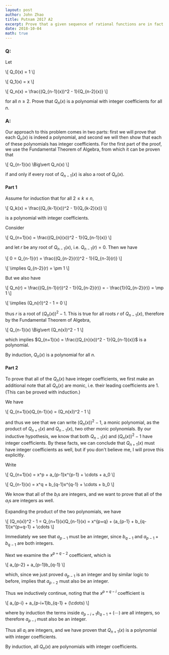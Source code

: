 ```yaml
---
layout: post
author: John Zhao
title: Putnam 2017 A2
excerpt: Prove that a given sequence of rational functions are in fact all polyomials with integer coefficients.
date: 2018-10-04
math: true
---
```

### Q:
Let

\\[ Q_0(x) = 1 \\]

\\[ Q_1(x) = x \\]

\\[ Q_n(x) = \frac{(Q_{n-1}(x))^2 - 1}{Q_{n-2}(x)} \\]

for all $n \geq 2$. Prove that $Q_n(x)$ is a polynomial with integer coefficients for all $n$.

### A:
Our approach to this problem comes in two parts: first we will prove that each $Q_n(x)$ is indeed a polynomial, and second we will then show that each of these polynomials has integer coefficients. For the first part of the proof, we use the Fundamental Theorem of Algebra, from which it can be proven that

\\[ Q_{n-1}(x) \Big\vert Q_n(x) \\]

if and only if every root of $Q_{n-1}(x)$ is also a root of $Q_n(x)$.

#### Part 1
Assume for induction that for all $2 \leq k \leq n$,

\\[ Q_k(x) = \frac{(Q_{k-1}(x))^2 - 1}{Q_{k-2}(x)} \\]

is a polynomial with integer coefficients.

Consider

\\[ Q_{n+1}(x) = \frac{(Q_{n}(x))^2 - 1}{Q_{n-1}(x)} \\]

and let $r$ be any root of $Q_{n-1}(x)$, i.e. $Q_{n-1}(r) = 0$. Then we have

\\[ 0 = Q_{n-1}(r) = \frac{(Q_{n-2}(r))^2 - 1}{Q_{n-3}(r)} \\]

\\[ \implies Q_{n-2}(r) = \pm 1 \\]

But we also have

\\[ Q_n(r) = \frac{(Q_{n-1}(r))^2 - 1}{Q_{n-2}(r)} = - \frac{1}{Q_{n-2}(r)} = \mp 1 \\]

\\[ \implies (Q_n(r))^2 - 1 = 0 \\]

thus $r$ is a root of $(Q_n(x))^2 - 1$. This is true for all roots $r$ of $Q_{n-1}(x)$, therefore by the Fundamental Theorem of Algebra,

\\[ Q_{n-1}(x) \Big\vert (Q_n(x))^2 - 1 \\]

which implies $Q_{n+1}(x) = \frac{(Q_{n}(x))^2 - 1}{Q_{n-1}(x)}$ is a polynomial.

By induction, $Q_n(x)$ is a polynomial for all $n$.

#### Part 2
To prove that all of the $Q_n(x)$ have integer coefficients, we first make an additional note that all $Q_n(x)$ are monic, i.e. their leading coefficients are $1$. (This can be proved with induction.)

We have

\\[ Q_{n+1}(x)Q_{n-1}(x) = (Q_n(x))^2 - 1 \\]

and thus we see that we can write $(Q_n(x))^2 - 1$, a monic polynomial, as the product of $Q_{n+1}(x)$ and $Q_{n-1}(x)$, two other monic polynomials. By our inductive hypothesis, we know that both $Q_{n-1}(x)$ and $(Q_n(x))^2 - 1$ have integer coefficients. By these facts, we can conclude that $Q_{n+1}(x)$ must have integer coefficients as well, but if you don't believe me, I will prove this explicitly.

Write

\\[ Q_{n+1}(x) = x^p + a_{p-1}x^{p-1} + \cdots + a_0 \\]

\\[ Q_{n-1}(x) = x^q + b_{q-1}x^{q-1} + \cdots + b_0 \\]

We know that all of the $b_i$s are integers, and we want to prove that all of the $a_i$s are integers as well.

Expanding the product of the two polynomials, we have

\\[ (Q_n(x))^2 - 1 = Q_{n+1}(x)Q_{n-1}(x) = x^{p+q} + (a_{p-1} + b_{q-1})x^{p+q-1} + \cdots \\]

Immediately we see that $a_{p-1}$ must be an integer, since $b_{q-1}$ and $a_{p-1} + b_{q-1}$ are both integers.

Next we examine the $x^{p+q-2}$ coefficient, which is

\\[ a_{p-2} + a_{p-1}b_{q-1} \\]

which, since we just proved $a_{p-1}$ is an integer and by similar logic to before, implies that $a_{p-2}$ must also be an integer.

Thus we inductively continue, noting that the $x^{p+q-i}$ coefficient is

\\[ a_{p-i} + a_{p-i+1}b_{q-1} + (\cdots) \\]

where by induction the terms inside $a_{p-i+1}b_{q-1} + (\cdots)$ are all integers, so therefore $a_{p-i}$ must also be an integer.

Thus all $a_i$ are integers, and we have proven that $Q_{n+1}(x)$ is a polynomial with integer coefficients.

By induction, all $Q_n(x)$ are polynomials with integer coefficients.